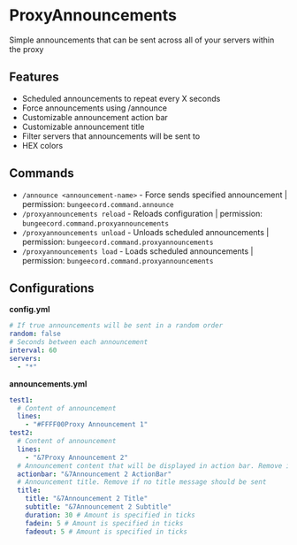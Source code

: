 # ProxyAnnouncements

Simple announcements that can be sent across all of your servers within the proxy

## Features

- Scheduled announcements to repeat every X seconds
- Force announcements using /announce <announcement-name>
- Customizable announcement action bar
- Customizable announcement title
- Filter servers that announcements will be sent to
- HEX colors

## Commands

- `/announce <announcement-name>` - Force sends specified announcement | permission: `bungeecord.command.announce`
- `/proxyannouncements reload` - Reloads configuration | permission: `bungeecord.command.proxyannouncements`
- `/proxyannouncements unload` - Unloads scheduled announcements | permission: `bungeecord.command.proxyannouncements`
- `/proxyannouncements load` - Loads scheduled announcements | permission: `bungeecord.command.proxyannouncements`

## Configurations

**config.yml**

```yml
# If true announcements will be sent in a random order
random: false
# Seconds between each announcement
interval: 60
servers:
  - "*"
```

**announcements.yml**

```yml
test1:
  # Content of announcement
  lines:
    - "#FFFF00Proxy Announcement 1"
test2:
  # Content of announcement
  lines:
    - "&7Proxy Announcement 2"
  # Announcement content that will be displayed in action bar. Remove if no actionbar message should be sent
  actionbar: "&7Announcement 2 ActionBar"
  # Announcement title. Remove if no title message should be sent
  title:
    title: "&7Announcement 2 Title"
    subtitle: "&7Announcement 2 Subtitle"
    duration: 30 # Amount is specified in ticks
    fadein: 5 # Amount is specified in ticks
    fadeout: 5 # Amount is specified in ticks
```

